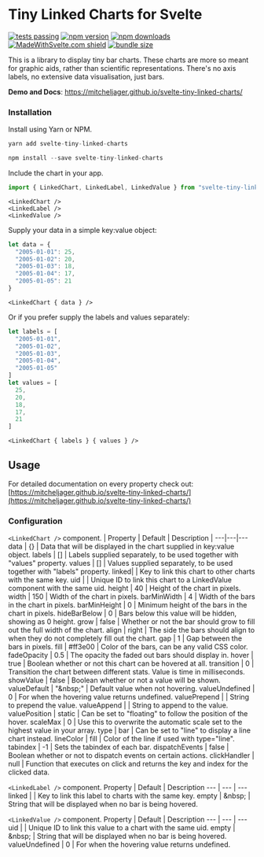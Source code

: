 # Tiny Linked Charts for Svelte

[![tests passing](https://github.com/MitchelJager/svelte-tiny-linked-charts/actions/workflows/node.js.yml/badge.svg)](https://github.com/Mitcheljager/svelte-tiny-linked-charts/actions/workflows/node.js.yml)
[![npm version](https://badgen.net/npm/v/svelte-tiny-linked-charts)](https://www.npmjs.com/package/svelte-tiny-linked-charts)
[![npm downloads](https://badgen.net/npm/dt/svelte-tiny-linked-charts)](https://www.npmjs.com/package/svelte-tiny-linked-charts)
[![MadeWithSvelte.com shield](https://madewithsvelte.com/storage/repo-shields/3278-shield.svg)](https://madewithsvelte.com/p/tiny-linked-charts/shield-link)
[![bundle size](https://badgen.net/bundlephobia/minzip/svelte-confetti)](https://bundlephobia.com/package/svelte-tiny-linked-charts)

This is a library to display tiny bar charts. These charts are more so meant for graphic aids, rather than scientific representations. There's no axis labels, no extensive data visualisation, just bars.

**Demo and Docs**: https://mitcheljager.github.io/svelte-tiny-linked-charts/

### Installation

Install using Yarn or NPM.
```js
yarn add svelte-tiny-linked-charts
```
```js
npm install --save svelte-tiny-linked-charts
```

Include the chart in your app.
```js
import { LinkedChart, LinkedLabel, LinkedValue } from "svelte-tiny-linked-charts"
```
```svelte
<LinkedChart />
<LinkedLabel />
<LinkedValue />
```

Supply your data in a simple key:value object:
```js
let data = {
  "2005-01-01": 25,
  "2005-01-02": 20,
  "2005-01-03": 18,
  "2005-01-04": 17,
  "2005-01-05": 21
}
```
```svelte
<LinkedChart { data } />
```

Or if you prefer supply the labels and values separately:
```js
let labels = [
  "2005-01-01",
  "2005-01-02",
  "2005-01-03",
  "2005-01-04",
  "2005-01-05"
]
let values = [
  25,
  20,
  18,
  17,
  21
]
```
```svelte
<LinkedChart { labels } { values } />
```

## Usage

For detailed documentation on every property check out: [https://mitcheljager.github.io/svelte-tiny-linked-charts/](https://mitcheljager.github.io/svelte-tiny-linked-charts/)

### Configuration

`<LinkedChart />` component.
| Property | Default | Description |
---|---|---
data | {} | Data that will be displayed in the chart supplied in key:value object.
labels | [] | Labels supplied separately, to be used together with "values" property.
values | [] | Values supplied separately, to be used together with "labels" property.
linked| | Key to link this chart to other charts with the same key.
uid | | Unique ID to link this chart to a LinkedValue component with the same uid.
height | 40 | Height of the chart in pixels.
width | 150 | Width of the chart in pixels.
barMinWidth | 4 | Width of the bars in the chart in pixels.
barMinHeight | 0 | Minimum height of the bars in the chart in pixels.
hideBarBelow | 0 | Bars below this value will be hidden, showing as 0 height.
grow | false | Whether or not the bar should grow to fill out the full width of the chart.
align | right | The side the bars should align to when they do not completely fill out the chart.
gap | 1 | Gap between the bars in pixels.
fill | #ff3e00 | Color of the bars, can be any valid CSS color.
fadeOpacity | 0.5 | The opacity the faded out bars should display in.
hover | true | Boolean whether or not this chart can be hovered at all.
transition | 0 | Transition the chart between different stats. Value is time in milliseconds.
showValue | false | Boolean whether or not a value will be shown.
valueDefault | "\&nbsp;" | Default value when not hovering.
valueUndefined | 0 | For when the hovering value returns undefined.
valuePrepend | | String to prepend the value.
valueAppend | | String to append to the value.
valuePosition | static | Can be set to "floating" to follow the position of the hover.
scaleMax | 0 | Use this to overwrite the automatic scale set to the highest value in your array.
type | bar | Can be set to "line" to display a line chart instead.
lineColor | fill | Color of the line if used with type="line".
tabindex | -1 | Sets the tabindex of each bar.
dispatchEvents | false | Boolean whether or not to dispatch events on certain actions.
clickHandler | null | Function that executes on click and returns the key and index for the clicked data.

`<LinkedLabel />` component.
Property | Default | Description
--- | --- | ---
linked | | Key to link this label to charts with the same key.
empty | \&nbsp; | String that will be displayed when no bar is being hovered.

`<LinkedValue />` component.
Property | Default | Description
--- | --- | ---
uid | | Unique ID to link this value to a chart with the same uid.
empty | \&nbsp; | String that will be displayed when no bar is being hovered.
valueUndefined | 0 | For when the hovering value returns undefined.
